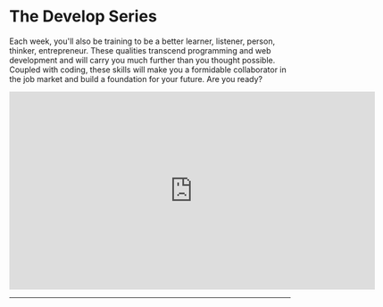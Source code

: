 # The Develop Series

Each week, you'll also be training to be a better learner, listener, person, thinker, entrepreneur. These qualities transcend programming and web development and will carry you much further than you thought possible. Coupled with coding, these skills will make you a formidable collaborator in the job market and build a foundation for your future. Are you ready?

<!-- ! Video Content: YT, Video Advice - It works for Boredom and Laziness -->
<iframe width="655" height="355" src="https://www.youtube.com/embed/m-OomGSciTY" frameborder="0" allow="accelerometer; autoplay; encrypted-media; gyroscope; picture-in-picture" allowfullscreen></iframe>

<hr>